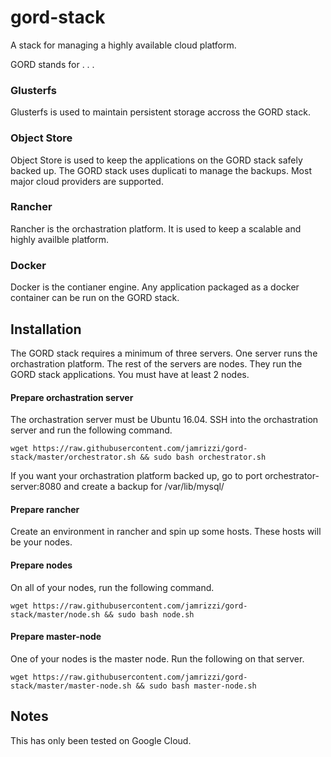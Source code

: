 # gord-stack

A stack for managing a highly available cloud platform.

GORD stands for . . .

### Glusterfs
Glusterfs is used to maintain persistent storage accross the GORD stack.
### Object Store
Object Store is used to keep the applications on the GORD stack safely backed up. The GORD stack uses duplicati to manage the backups. Most major cloud providers are supported.
### Rancher
Rancher is the orchastration platform. It is used to keep a scalable and highly availble platform.
### Docker
Docker is the contianer engine. Any application packaged as a docker container can be run on the GORD stack.

## Installation

The GORD stack requires a minimum of three servers. One server runs the orchastration platform. The rest of the servers are nodes. They run the GORD stack applications. You must have at least 2 nodes.

#### Prepare orchastration server
The orchastration server must be Ubuntu 16.04.
SSH into the orchastration server and run the following command.

```
wget https://raw.githubusercontent.com/jamrizzi/gord-stack/master/orchestrator.sh && sudo bash orchestrator.sh
```

If you want your orchastration platform backed up, go to port orchestrator-server:8080 and create a backup for /var/lib/mysql/ 

#### Prepare rancher

Create an environment in rancher and spin up some hosts. These hosts will be your nodes.

#### Prepare nodes

On all of your nodes, run the following command.

```
wget https://raw.githubusercontent.com/jamrizzi/gord-stack/master/node.sh && sudo bash node.sh
```

#### Prepare master-node

One of your nodes is the master node. Run the following on that server.

```
wget https://raw.githubusercontent.com/jamrizzi/gord-stack/master/master-node.sh && sudo bash master-node.sh
```

## Notes

This has only been tested on Google Cloud.
